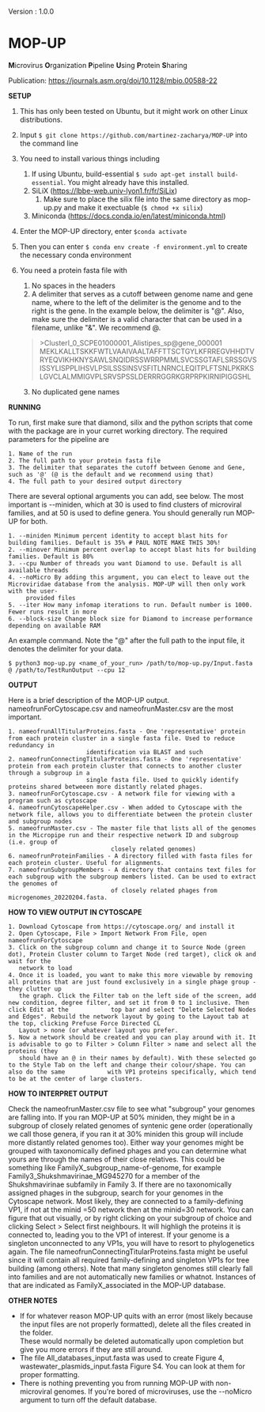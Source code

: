 Version : 1.0.0

# MOP-UP

**M**icrovirus **O**rganization **P**ipeline **U**sing **P**rotein **S**haring

Publication: https://journals.asm.org/doi/10.1128/mbio.00588-22

**SETUP**

1. This has only been tested on Ubuntu, but it might work on other Linux distributions.

2. Input ```$ git clone https://github.com/martinez-zacharya/MOP-UP``` into the command line

3. You need to install various things including

  	1. If using Ubuntu, build-essential ```$ sudo apt-get install build-essential```. You might already have this installed.
  	2. SiLiX (https://lbbe-web.univ-lyon1.fr/fr/SiLix)
		1. Make sure to place the silix file into the same directory as mop-up.py and make it exectuable (```$ chmod +x silix```)
	3. Miniconda (https://docs.conda.io/en/latest/miniconda.html)
4. Enter the MOP-UP directory, enter ```$conda activate```
5. Then you can enter ```$ conda env create -f environment.yml``` to create the necessary conda environment


6. You need a protein fasta file with 
	1. No spaces in the headers
	2. A delimiter that serves as a cutoff between genome name and gene name, where to the left of the delimiter is the genome and to the right is the gene. In the example below, the delimiter is "@". Also, make sure the delimiter is a valid character that can be used in a filename, unlike "&". We recommend @.

	> \>ClusterI_0_SCPE01000001_Alistipes_sp@gene_000001
	> MEKLKALLTSKKFWTLVAAIVAALTAFFTTSCTGYLKFRREGVHHDTVRYEQVIKHKNYSAWLSNQIDRSSWRRPMMLSVCSSGTAFLSRSSGVSISSYLISPPLIHSVLPSILSSSINSVSFITLNRNCLEQITPLFTSNLPKRKSLGVCLALMMIGVPLSRVSPSSLDERRRGGRKGRPRPKIRNIPIGGSHL
	
	3. No duplicated gene names



**RUNNING**

To run, first make sure that diamond, silix and the python scripts that come with the package are in your curret working directory. The required parameters for the pipeline are

	1. Name of the run
	2. The full path to your protein fasta file
	3. The delimiter that separates the cutoff between Genome and Gene, such as '@' (@ is the default and we recommend using that)
	4. The full path to your desired output directory
	
There are several optional arguments you can add, see below. The most important is --miniden, which at 30 is used to find clusters of microviral families, and at 50 is used to define genera. You should generally run MOP-UP for both. 

	1. --miniden Minimum percent identity to accept blast hits for building families. Default is 35% # PAUL NOTE MAKE THIS 30%!
	2. --minover Minimum percent overlap to accept blast hits for building families. Default is 80%
	3. --cpu Number of threads you want Diamond to use. Default is all available threads
	4. --noMicro By adding this argument, you can elect to leave out the Microviridae database from the analysis. MOP-UP will then only work with the user- 
	     provided files
	5. --iter How many infomap iterations to run. Default number is 1000. Fewer runs result in more 
	6. --block-size Change block size for Diamond to increase performance depending on available RAM

An example command. Note the "@" after the full path to the input file, it denotes the delimiter for your data. 

```$ python3 mop-up.py <name_of_your_run> /path/to/mop-up.py/Input.fasta @ /path/to/TestRunOutput --cpu 12```

**OUTPUT**

Here is a brief description of the MOP-UP output. nameofrunForCytoscape.csv and nameofrunMaster.csv are the most important.

	1. nameofrunAllTitularProteins.fasta - One 'representative' protein from each protein cluster in a single fasta file. Used to reduce redundancy in  
					      identification via BLAST and such
	2. nameofrunConnectingTitularProteins.fasta - One 'representative' protein from each protein cluster that connects to another cluster through a subgroup in a 
	  				      single fasta file. Used to quickly identify proteins shared betweeen more distantly related phages.
	3. nameofrunForCytoscape.csv - A network file for viewing with a program such as cytoscape
	4. nameofrunCytoscapeHelper.csv - When added to Cytoscape with the network file, allows you to differentiate between the protein cluster and subgroup nodes
	5. nameofrunMaster.csv - The master file that lists all of the genomes in the Micropipe run and their respective network ID and subgroup (i.e. group of   
	                             closely related genomes)
	6. nameofrunProteinFamilies - A directory filled with fasta files for each protein cluster. Useful for alignments.
	7. nameofrunSubgroupMembers - A directory that contains text files for each subgroup with the subgroup members listed. Can be used to extract the genomes of  
	                             of closely related phages from microgenomes_20220204.fasta. 

**HOW TO VIEW OUTPUT IN CYTOSCAPE**

	1. Download Cytoscape from https://cytoscape.org/ and install it
	2. Open Cytoscape, File > Import Network From File, open nameofrunForCytoscape
	3. Click on the subgroup column and change it to Source Node (green dot), Protein Cluster column to Target Node (red target), click ok and wait for the 
	   network to load
	4. Once it is loaded, you want to make this more viewable by removing all proteins that are just found exclusively in a single phage group - they clutter up 
	   the graph. Click the Filter tab on the left side of the screen, add new condition, degree filter, and set it from 0 to 1 inclusive. Then click Edit at the            top bar and select "Delete Selected Nodes and Edges". Rebuild the network layout by going to the Layout tab at the top, clicking Prefuse Force Directed CL 
	   Layout > none (or whatever layout you prefer.
	5. Now a network should be created and you can play around with it. It is advisable to go to Filter > Column Filter > name and select all the proteins (they  
	   should have an @ in their names by default). With these selected go to the Style Tab on the left and change their colour/shape. You can also do the same 	       with VP1 proteins specifically, which tend to be at the center of large clusters. 

**HOW TO INTERPRET OUTPUT**

Check the nameofrunMaster.csv file to see what "subgroup" your genomes are falling into. If you ran MOP-UP at 50% miniden, they might be in a subgroup of 	        closely related genomes of syntenic gene order (operationally we call those genera, if you ran it at 30% miniden this group will include more distantly 	   related genomes too). Either way your genomes might be grouped with taxonomically defined phages and you can determine what yours are through the names of their close relatives. This could be something like FamilyX_subgroup_name-of-genome, for example Family3_Shukshmavirinae_MG945270 for a member of the Shukshmavirinae subfamily in Family 3. If there are no taxonomically assigned phages in the subgroup, search for your genomes in the Cytoscape network. Most likely, they are connected to a family-defining VP1, if not at the minid =50 network then at the minid=30 network. You can figure that out visually, or by right clicking on your subgroup of choice and clicking Select > Select first neighbours. It will highligh the proteins it is connected to, leading you to the VP1 of interest. If your genome is a singleton unconnected to any VP1s, you will have to resort to phylogenetics again. The file nameofrunConnectingTitularProteins.fasta might be useful since it will contain all required family-defining and singleton VP1s for tree building (among others). Note that many singleton genomes still clearly fall into families and are not automatically new families or whatnot. Instances of that are indicated as FamilyX_associated in the MOP-UP database. 
	   
**OTHER NOTES**
- If for whatever reason MOP-UP quits with an error (most likely because the input files are not properly formatted), delete all the files created in the folder.    
  These would normally be deleted automatically upon completion but give you more errors if they are still around.
- The file  All_databases_input.fasta was used to create Figure 4,  wastewater_plasmids_input.fasta Figure S4. You can look at them for proper formatting.
- There is nothing preventing you from running MOP-UP with non-microviral genomes. If you're bored of microviruses, use the --noMicro argument to turn off the 
  default database. 
